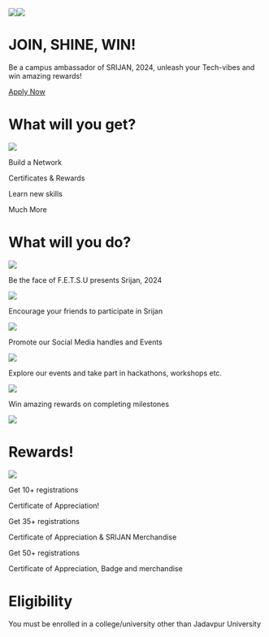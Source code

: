 ![](https://srijanju.in/_next/image?url=%2F_next%2Fstatic%2Fmedia%2Famblogo.b0dec963.png&w=256&q=75)![](https://srijanju.in/_next/image?url=%2F_next%2Fstatic%2Fmedia%2Famblogo.b0dec963.png&w=256&q=75)

# JOIN, SHINE, WIN!

Be a campus ambassador of SRIJAN, 2024, unleash your Tech-vibes and win amazing rewards!

[Apply Now](https://forms.gle/R2LXS6DEnQfdnmZC6)

# What will you get?

![](https://srijanju.in/_next/image?url=%2F_next%2Fstatic%2Fmedia%2Fcross.b5378cd0.png&w=3840&q=75)

Build a Network

Certificates & Rewards

Learn new skills

Much More

# What will you do?

![](https://srijanju.in/_next/image?url=%2F_next%2Fstatic%2Fmedia%2Fsmile.66b16bd7.png&w=128&q=75)

Be the face of F.E.T.S.U presents Srijan, 2024

![](https://srijanju.in/_next/image?url=%2F_next%2Fstatic%2Fmedia%2Fstake.103970fd.png&w=128&q=75)

Encourage your friends to participate in Srijan

![](https://srijanju.in/_next/image?url=%2F_next%2Fstatic%2Fmedia%2Floud.5cba6018.png&w=128&q=75)

Promote our Social Media handles and Events

![](https://srijanju.in/_next/image?url=%2F_next%2Fstatic%2Fmedia%2Fhand.a5032802.png&w=128&q=75)

Explore our events and take part in hackathons, workshops etc.

![](https://srijanju.in/_next/image?url=%2F_next%2Fstatic%2Fmedia%2Ftrophy.0acaa103.png&w=128&q=75)

Win amazing rewards on completing milestones

![](https://srijanju.in/_next/image?url=%2F_next%2Fstatic%2Fmedia%2Ftrophy.0acaa103.png&w=128&q=75)

# Rewards!

![](https://srijanju.in/_next/image?url=%2F_next%2Fstatic%2Fmedia%2Ftrophy.0acaa103.png&w=128&q=75)

Get 10+ registrations

Certificate of Appreciation!

Get 35+ registrations

Certificate of Appreciation & SRIJAN Merchandise

Get 50+ registrations

Certificate of Appreciation, Badge and merchandise

# Eligibility

You must be enrolled in a college/university other than Jadavpur University